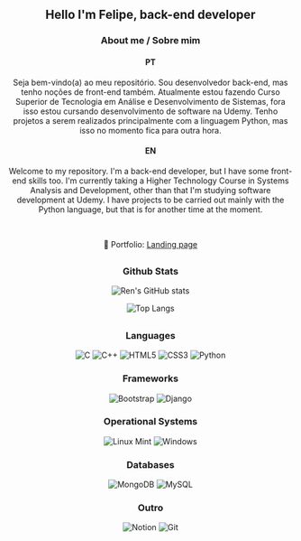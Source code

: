 <div align="center">
  <h2>Hello I'm Felipe, back-end developer</h2>
 

<h3>About me / Sobre mim</h3>

<h4>PT</h4>
<p>Seja bem-vindo(a) ao meu repositório. Sou desenvolvedor back-end, mas tenho noções de front-end também. Atualmente estou fazendo Curso Superior de Tecnologia em Análise e Desenvolvimento de Sistemas, fora isso estou cursando desenvolvimento de software na Udemy. Tenho projetos a serem realizados principalmente com a linguagem Python, mas isso no momento fica para outra hora.</p>

<h4>EN</h4>
<p>Welcome to my repository. I'm a back-end developer, but I have some front-end skills too. I'm currently taking a Higher Technology Course in Systems Analysis and Development, other than that I'm studying software development at Udemy. I have projects to be carried out mainly with the Python language, but that is for another time at the moment.</p>
<br>

🚀 Portfolio: <a style="text-align: center;" href="https://rendeviluke.netlify.app" target="_blank">Landing page</a>
<h2></h2>


<h3>Github Stats</h3>

![Ren's GitHub stats](https://github-readme-stats.vercel.app/api?username=rendeviluke&show_icons=true&theme=rose_pine&hide=contribs,prs)

![Top Langs](https://github-readme-stats.vercel.app/api/top-langs/?username=rendeviluke&layout=compact&theme=rose_pine)

<h2></h2>

<h3>Languages</h3>

![C](https://img.shields.io/badge/c-%2300599C.svg?style=for-the-badge&logo=c&logoColor=white)
![C++](https://img.shields.io/badge/c++-%2300599C.svg?style=for-the-badge&logo=c%2B%2B&logoColor=white)
![HTML5](https://img.shields.io/badge/html5-%23E34F26.svg?style=for-the-badge&logo=html5&logoColor=white)
![CSS3](https://img.shields.io/badge/css3-%231572B6.svg?style=for-the-badge&logo=css3&logoColor=white)
![Python](https://img.shields.io/badge/python-3670A0?style=for-the-badge&logo=python&logoColor=ffdd54)

<h3>Frameworks</h3>

![Bootstrap](https://img.shields.io/badge/bootstrap-%23563D7C.svg?style=for-the-badge&logo=bootstrap&logoColor=white)
![Django](https://img.shields.io/badge/django-%23092E20.svg?style=for-the-badge&logo=django&logoColor=white)

<h3>Operational Systems</h3>

![Linux Mint](https://img.shields.io/badge/Linux%20Mint-87CF3E?style=for-the-badge&logo=Linux%20Mint&logoColor=white)
![Windows](https://img.shields.io/badge/Windows-0078D6?style=for-the-badge&logo=windows&logoColor=white)

<h3>Databases</h3>

![MongoDB](https://img.shields.io/badge/MongoDB-%234ea94b.svg?style=for-the-badge&logo=mongodb&logoColor=white)
![MySQL](https://img.shields.io/badge/mysql-%2300f.svg?style=for-the-badge&logo=mysql&logoColor=white)

<h3>Outro</h3>

![Notion](https://img.shields.io/badge/Notion-%23000000.svg?style=for-the-badge&logo=notion&logoColor=white)
![Git](https://img.shields.io/badge/git-%23F05033.svg?style=for-the-badge&logo=git&logoColor=white)
</div>

